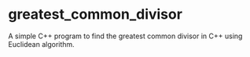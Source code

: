 # greatest_common_divisor
A simple C++ program to find the greatest common divisor in C++ using Euclidean algorithm.
